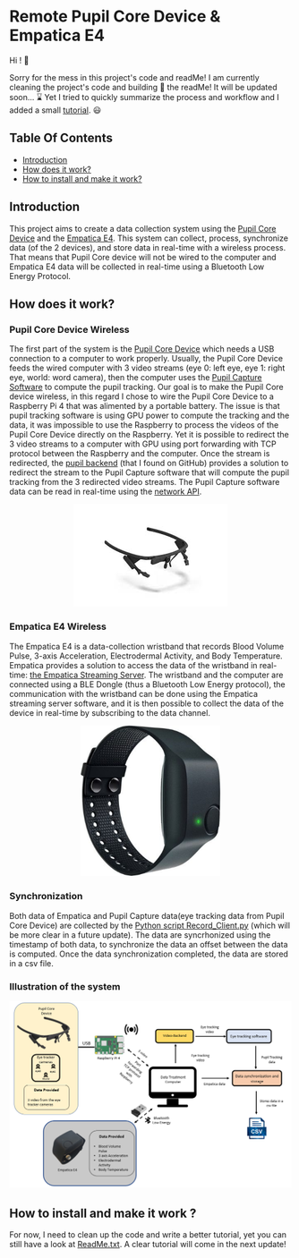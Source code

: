 # Remote Pupil Core Device & Empatica E4

Hi ! :wave:

Sorry for the mess in this project's code and readMe! I am currently cleaning the project's code and building :construction_worker: the readMe! It will be updated soon... :hourglass: 
Yet I tried to quickly summarize the process and workflow and I added a small <a href='./ReadME.txt'>tutorial</a>. :smiley:

## Table Of Contents
* [Introduction](#introduction)
* [How does it work?](#how-does-it-work)
* [How to install and make it work?](#how-to-install-and-make-it-work)

## Introduction

This project aims to create a data collection system using the <a href="https://pupil-labs.com/products/core/" target="_blank">Pupil Core Device</a> and the <a href="https://www.empatica.com/en-eu/research/e4/" target="_blank">Empatica E4</a>. This system can collect, process, synchronize data (of the 2 devices), and store data in real-time with a wireless process. That means that Pupil Core device will not be wired to the computer and Empatica E4 data will be collected in real-time using a Bluetooth Low Energy Protocol.

## How does it work?

### Pupil Core Device Wireless

The first part of the system is the <a href="https://pupil-labs.com/products/core/" target="_blank">Pupil Core Device</a> which needs a USB connection to a computer to work properly. Usually, the Pupil Core Device feeds the wired computer with 3 video streams (eye 0: left eye, eye 1: right eye, world: word camera), then the computer uses the <a href="https://docs.pupil-labs.com/core/software/pupil-capture/" target="_blank">Pupil Capture Software</a> to compute the pupil tracking.
Our goal is to make the Pupil Core device wireless, in this regard I chose to wire the Pupil Core Device to a Raspberry Pi 4 that was alimented by a portable battery. The issue is that pupil tracking software is using GPU power to compute the tracking and the data, it was impossible to use the Raspberry to process the videos of the Pupil Core Device directly on the Raspberry. Yet it is possible to redirect the 3 video streams to a computer with GPU using port forwarding with TCP protocol between the Raspberry and the computer. Once the stream is redirected, the <a href="https://github.com/Lifestohack/pupil-video-backend" target="_blank">pupil backend</a> (that I found on GitHub) provides a solution to redirect the stream to the Pupil Capture software that will compute the pupil tracking from the 3 redirected video streams. The Pupil Capture software data can be read in real-time using the <a href="https://docs.pupil-labs.com/developer/core/network-api/" target="_blank">network API</a>.

<p align="center">
  <img alt="System Illustration" title="System Illustration" src="./Media/pupil.jpg">
</p>

### Empatica E4 Wireless

The Empatica E4 is a data-collection wristband that records Blood Volume Pulse, 3-axis Acceleration, Electrodermal Activity, and Body Temperature. Empatica provides a solution to access the data of the wristband in real-time: <a href="https://developer.empatica.com/windows-streaming-server.html" target="_blank">the Empatica Streaming Server</a>. The wristband and the computer are connected using a BLE Dongle (thus a Bluetooth Low Energy protocol), the communication with the wristband can be done using the Empatica streaming server software, and it is then possible to collect the data of the device in real-time by subscribing to the data channel.

<p align="center">
  <img alt="System Illustration" title="System Illustration" src="./Media/empatica.jpg" width="250">
</p>

### Synchronization
Both data of Empatica and Pupil Capture data(eye tracking data from Pupil Core Device) are collected by the <a href="./Record_Client.py" target="_blank">Python script Record_Client.py</a> (which will be more clear in a future update). The data are syncrhonized using the timestamp of both data, to synchronize the data an offset between the data is computed. Once the data synchronization completed, the data are stored in a csv file.

### Illustration of the system

<p align="center">
  <img alt="System Illustration" title="System Illustration" src="./Media/Illustration.PNG" width="650">
</p>

## How to install and make it work ?

For now, I need to clean up the code and write a better tutorial, yet you can still have a look at <a href="./ReadMe.txt" target="_blank">ReadMe.txt</a>.
A clear tutorial will come in the next update!